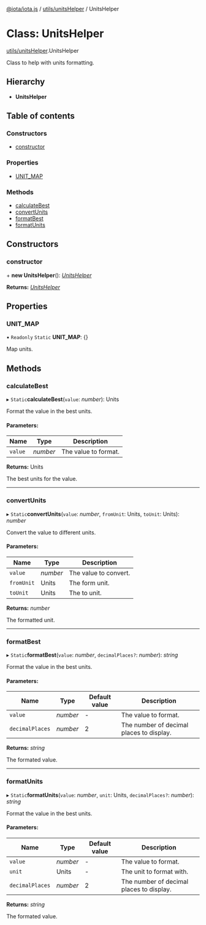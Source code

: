 [@iota/iota.js](../README.md) / [utils/unitsHelper](../modules/utils_unitshelper.md) / UnitsHelper

# Class: UnitsHelper

[utils/unitsHelper](../modules/utils_unitshelper.md).UnitsHelper

Class to help with units formatting.

## Hierarchy

* **UnitsHelper**

## Table of contents

### Constructors

- [constructor](utils_unitshelper.unitshelper.md#constructor)

### Properties

- [UNIT\_MAP](utils_unitshelper.unitshelper.md#unit_map)

### Methods

- [calculateBest](utils_unitshelper.unitshelper.md#calculatebest)
- [convertUnits](utils_unitshelper.unitshelper.md#convertunits)
- [formatBest](utils_unitshelper.unitshelper.md#formatbest)
- [formatUnits](utils_unitshelper.unitshelper.md#formatunits)

## Constructors

### constructor

\+ **new UnitsHelper**(): [*UnitsHelper*](utils_unitshelper.unitshelper.md)

**Returns:** [*UnitsHelper*](utils_unitshelper.unitshelper.md)

## Properties

### UNIT\_MAP

▪ `Readonly` `Static` **UNIT\_MAP**: {}

Map units.

## Methods

### calculateBest

▸ `Static`**calculateBest**(`value`: *number*): Units

Format the value in the best units.

#### Parameters:

Name | Type | Description |
------ | ------ | ------ |
`value` | *number* | The value to format.   |

**Returns:** Units

The best units for the value.

___

### convertUnits

▸ `Static`**convertUnits**(`value`: *number*, `fromUnit`: Units, `toUnit`: Units): *number*

Convert the value to different units.

#### Parameters:

Name | Type | Description |
------ | ------ | ------ |
`value` | *number* | The value to convert.   |
`fromUnit` | Units | The form unit.   |
`toUnit` | Units | The to unit.   |

**Returns:** *number*

The formatted unit.

___

### formatBest

▸ `Static`**formatBest**(`value`: *number*, `decimalPlaces?`: *number*): *string*

Format the value in the best units.

#### Parameters:

Name | Type | Default value | Description |
------ | ------ | ------ | ------ |
`value` | *number* | - | The value to format.   |
`decimalPlaces` | *number* | 2 | The number of decimal places to display.   |

**Returns:** *string*

The formated value.

___

### formatUnits

▸ `Static`**formatUnits**(`value`: *number*, `unit`: Units, `decimalPlaces?`: *number*): *string*

Format the value in the best units.

#### Parameters:

Name | Type | Default value | Description |
------ | ------ | ------ | ------ |
`value` | *number* | - | The value to format.   |
`unit` | Units | - | The unit to format with.   |
`decimalPlaces` | *number* | 2 | The number of decimal places to display.   |

**Returns:** *string*

The formated value.
